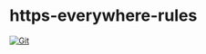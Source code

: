 # https-everywhere-rules

[![Git](https://app.soluble.cloud/api/v1/public/badges/87a53199-451a-4546-9eb5-25b414dc5d0a.svg?orgId=234270307752)](https://app.soluble.cloud/repos/details/github.com/juliensobrier/https-everywhere-rules?orgId=234270307752)  

